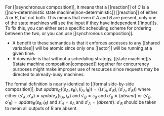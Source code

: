 For [[asynchronous composition]], it means that a [[reaction]] of $C$ is a [[non-deterministic state machine|non-deterministic]] [[reaction]] of either $A$ or $B$, but not both. This means that even if $A$ and $B$ are present, only one of the state machines will see the input if they have independent [[input]]s. To fix this, you can either set a specific scheduling scheme for ordering between the two, or you can use [[synchronous composition]].

* A benefit to these semantics is that it enforces accesses to any [[shared variables]] will be atomic since only one [[actor]] will be running at a given time.
* A downside is that without a scheduling strategy, [[state machine]]s [[state machine composition|composed]] together for concurrency purposes might make improper use of resources since requests may be directed to already-busy machines.

The formal definition is nearly identical to [[formal side-by-side composition]], but 
$update_C((s_A, s_B), (i_A, i_B)) = ((s'_A,s'_B),(o'_A, o'_B))$ where either $(s'_A, o'_A) = update_A(s_A,i_A)$ and $s'_B = s_B$ and $o'_B = \{absent\}$
or
$(s'_B,o'_B) = update_B(s_B, i_B)$ and $s'_A = s_A$ and $o'_A =\{absent\}$. $o'_B$ should be taken to mean all outputs of $B$ are absent.